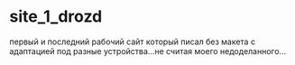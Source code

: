 # site_1_drozd
первый и последний рабочий сайт который писал без макета с адаптацией под разные устройства...не считая моего недоделанного...
